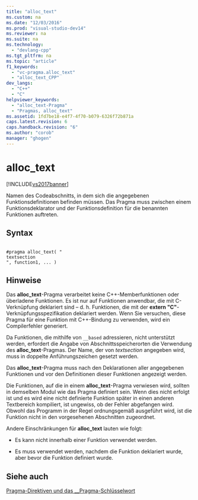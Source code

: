 ```yaml
---
title: "alloc_text"
ms.custom: na
ms.date: "12/03/2016"
ms.prod: "visual-studio-dev14"
ms.reviewer: na
ms.suite: na
ms.technology: 
  - "devlang-cpp"
ms.tgt_pltfrm: na
ms.topic: "article"
f1_keywords: 
  - "vc-pragma.alloc_text"
  - "alloc_text_CPP"
dev_langs: 
  - "C++"
  - "C"
helpviewer_keywords: 
  - "alloc_text-Pragma"
  - "Pragmas, alloc_text"
ms.assetid: 1fd7be18-e4f7-4f70-b079-6326f72b871a
caps.latest.revision: 6
caps.handback.revision: "6"
ms.author: "corob"
manager: "ghogen"
---
```

# alloc_text
[!INCLUDE[vs2017banner](../assembler/inline/includes/vs2017banner.md)]

Namen des Codeabschnitts, in dem sich die angegebenen Funktionsdefinitionen befinden müssen.  Das Pragma muss zwischen einem Funktionsdeklarator und der Funktionsdefinition für die benannten Funktionen auftreten.  
  
## Syntax  
  
```  
  
#pragma alloc_text( "  
textsection  
", function1, ... )  
```  
  
## Hinweise  
 Das **alloc\_text**\-Pragma verarbeitet keine C\+\+\-Memberfunktionen oder überladene Funktionen.  Es ist nur auf Funktionen anwendbar, die mit C\-Verknüpfung deklariert sind – d. h. Funktionen, die mit der **extern "C"**\-Verknüpfungsspezifikation deklariert werden.  Wenn Sie versuchen, diese Pragma für eine Funktion mit C\+\+\-Bindung zu verwenden, wird ein Compilerfehler generiert.  
  
 Da Funktionen, die mithilfe von `__based` adressieren, nicht unterstützt werden, erfordert die Angabe von Abschnittsspeicherorten die Verwendung des **alloc\_text**\-Pragmas.  Der Name, der von *textsection* angegeben wird, muss in doppelte Anführungszeichen gesetzt werden.  
  
 Das **alloc\_text**\-Pragma muss nach den Deklarationen aller angegebenen Funktionen und vor den Definitionen dieser Funktionen angezeigt werden.  
  
 Die Funktionen, auf die in einem **alloc\_text**\-Pragma verwiesen wird, sollten in demselben Modul wie das Pragma definiert sein.  Wenn dies nicht erfolgt ist und es wird eine nicht definierte Funktion später in einen anderen Textbereich kompiliert, ist ungewiss, ob der Fehler abgefangen wird.  Obwohl das Programm in der Regel ordnungsgemäß ausgeführt wird, ist die Funktion nicht in den vorgesehenen Abschnitten zugeordnet.  
  
 Andere Einschränkungen für **alloc\_text** lauten wie folgt:  
  
-   Es kann nicht innerhalb einer Funktion verwendet werden.  
  
-   Es muss verwendet werden, nachdem die Funktion deklariert wurde, aber bevor die Funktion definiert wurde.  
  
## Siehe auch  
 [Pragma\-Direktiven und das \_\_Pragma\-Schlüsselwort](../preprocessor/pragma-directives-and-the-pragma-keyword.md)